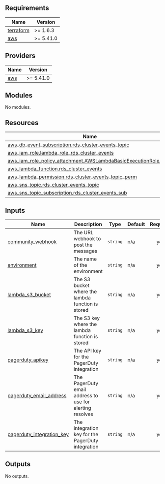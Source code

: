 ## Requirements

| Name | Version |
|------|---------|
| <a name="requirement_terraform"></a> [terraform](#requirement\_terraform) | >= 1.6.3 |
| <a name="requirement_aws"></a> [aws](#requirement\_aws) | >= 5.41.0 |

## Providers

| Name | Version |
|------|---------|
| <a name="provider_aws"></a> [aws](#provider\_aws) | >= 5.41.0 |

## Modules

No modules.

## Resources

| Name | Type |
|------|------|
| [aws_db_event_subscription.rds_cluster_events_topic](https://registry.terraform.io/providers/hashicorp/aws/latest/docs/resources/db_event_subscription) | resource |
| [aws_iam_role.lambda_role_rds_cluster_events](https://registry.terraform.io/providers/hashicorp/aws/latest/docs/resources/iam_role) | resource |
| [aws_iam_role_policy_attachment.AWSLambdaBasicExecutionRole_alert](https://registry.terraform.io/providers/hashicorp/aws/latest/docs/resources/iam_role_policy_attachment) | resource |
| [aws_lambda_function.rds_cluster_events](https://registry.terraform.io/providers/hashicorp/aws/latest/docs/resources/lambda_function) | resource |
| [aws_lambda_permission.rds_cluster_events_topic_perm](https://registry.terraform.io/providers/hashicorp/aws/latest/docs/resources/lambda_permission) | resource |
| [aws_sns_topic.rds_cluster_events_topic](https://registry.terraform.io/providers/hashicorp/aws/latest/docs/resources/sns_topic) | resource |
| [aws_sns_topic_subscription.rds_cluster_events_sub](https://registry.terraform.io/providers/hashicorp/aws/latest/docs/resources/sns_topic_subscription) | resource |

## Inputs

| Name | Description | Type | Default | Required |
|------|-------------|------|---------|:--------:|
| <a name="input_community_webhook"></a> [community\_webhook](#input\_community\_webhook) | The URL webhook to post the messages | `string` | n/a | yes |
| <a name="input_environment"></a> [environment](#input\_environment) | The name of the environment | `string` | n/a | yes |
| <a name="input_lambda_s3_bucket"></a> [lambda\_s3\_bucket](#input\_lambda\_s3\_bucket) | The S3 bucket where the lambda function is stored | `string` | n/a | yes |
| <a name="input_lambda_s3_key"></a> [lambda\_s3\_key](#input\_lambda\_s3\_key) | The S3 key where the lambda function is stored | `string` | n/a | yes |
| <a name="input_pagerduty_apikey"></a> [pagerduty\_apikey](#input\_pagerduty\_apikey) | The API key for the PagerDuty integration | `string` | n/a | yes |
| <a name="input_pagerduty_email_address"></a> [pagerduty\_email\_address](#input\_pagerduty\_email\_address) | The PagerDuty email address to use for alerting resolves | `string` | n/a | yes |
| <a name="input_pagerduty_integration_key"></a> [pagerduty\_integration\_key](#input\_pagerduty\_integration\_key) | The integration key for the PagerDuty integration | `string` | n/a | yes |

## Outputs

No outputs.
